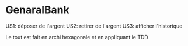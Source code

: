 # GenaralBank

US1: déposer de l'argent
US2: retirer de l'argent
US3: afficher l'historique

Le tout est fait en archi hexagonale et en appliquant le TDD
